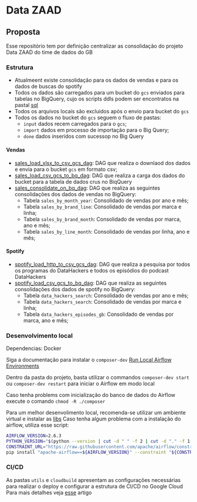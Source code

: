 # Data ZAAD

## Proposta

Esse repositório tem por definição centralizar as consolidação do projeto Data ZAAD do time de dados do GB

### Estrutura

* Atualmeent existe consolidação para os dados de vendas e para os dados de buscas do spotify
* Todos os dados são carregados para um bucket do `gcs` enviados para tabelas no BigQuery, cujo os scripts ddls podem ser encontratos na pastal [sql](./sql/ddl)
* Todos os arquivos locais são excluidos após o envio para bucket do `gcs` 
* Todos os dados no bucket do `gcs`  seguem o fluxo de pastas:
  * `input` dados recem carregados para o `gcs`;
  * `import` dados em processo de importação para o Big Query;
  * `done` dados inseridos com sucessop no Big Query

#### Vendas

* [sales_load_xlsx_to_csv_gcs_dag](dags/sales_load_xlsx_to_csv_gcs_dag.py): DAG que realiza o downlaod dos dados e envia para o bucket `gcs` em formato csv;
* [sales_load_csv_gcs_to_bq_dag](dags/sales_load_csv_gcs_to_bq_dag.py): DAG que realiza a carga dos dados do bucket para a tabela de dados crus no BiqQuery
* [sales_consolidate_on_bq_dag](dags/sales_consolidate_on_bq_dag.py): DAG que realiza as seguintes consolidações dos dados de vendas no BigQuery:
  * Tabela `sales_by_month_year`: Consolidado de vendas por ano e mês;
  * Tabela `sales_by_brand_line`: Consolidado de vendas por marca e linha;
  * Tabela `sales_by_brand_month`: Consolidado de vendas por marca, ano e mês;
  * Tabela `sales_by_line_month`: Consolidado de vendas por linha, ano e mês;

#### Spotify

* [spotify_load_http_to_csv_gcs_dag](dags/spotify_load_http_to_csv_gcs_dag.py): DAG que realiza a pesquisa por todos os programas do DataHackers e todos os episódios do podcast DataHackers
* [spotify_load_csv_gcs_to_bq_dag](dags/spotify_load_csv_gcs_to_bq_dag.py): DAG que realiza as seguintes consolidações dos dados de spotify no BigQuery:
  * Tabela `data_hackers_search`: Consolidado de vendas por ano e mês;
  * Tabela `data_hackers_search`: Consolidado de vendas por marca e linha;
  * Tabela `data_hackers_episodes_gb`: Consolidado de vendas por marca, ano e mês;

### Desenvolvimento local

Dependencias: Docker

Siga a documentação para instalar o  `composer-dev` [Run Local Airflow Environments](https://cloud.google.com/composer/docs/composer-2/run-local-airflow-environments)

Dentro da pasta do projeto, basta utilizar o commandos `composer-dev start` ou `composer-dev restart` para iniciar o Airflow em modo local

Caso tenha problems com inicialização do banco de dados do Airflow execute o comando `chmod -R ./composer`

Para um melhor desenvolimento local, recomenda-se utilizar um ambiente virtual e instalar as [libs](requirements.txt)
Caso tenha algum problema com a instalação do airflow, utiliza esse script:

```bash
AIRFLOW_VERSION=2.6.3
PYTHON_VERSION="$(python --version | cut -d " " -f 2 | cut -d "." -f 1-2)"
CONSTRAINT_URL="https://raw.githubusercontent.com/apache/airflow/constraints-${AIRFLOW_VERSION}/constraints-${PYTHON_VERSION}.txt"
pip install "apache-airflow==${AIRFLOW_VERSION}" --constraint "${CONSTRAINT_URL}"
```

### CI/CD

As pastas `utils` e `cloudbuild` apresentam as configurações necessárias para realizar o deploy e configurar a estrutura de CI/CD no Google Cloud
Para mais detalhes veja [esse](https://medium.com/@amarachi.ogu/implementing-ci-cd-in-cloud-composer-using-cloud-build-and-github-part-2-a721e4ed53da) artigo